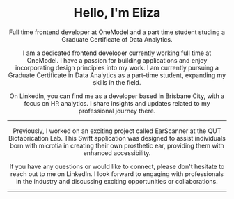   <h1 align= 'center'> Hello, I'm Eliza </h1>
    <p align="center"> Full time frontend developer at OneModel and a part time student studing a Graduate Certificate of Data Analytics. </u></p>
 
  <p align="center"> I am a dedicated frontend developer currently working full time at OneModel. I have a passion for building applications and enjoy incorporating design principles into my work. I am currently pursuing a Graduate Certificate in Data Analytics as a part-time student, expanding my skills in the field. </p>

  <p align="center"> On LinkedIn, you can find me as a developer based in Brisbane City, with a focus on HR analytics. I share insights and updates related to my professional journey there. </p>

__________________________________________

  <p align="center"> Previously, I worked on an exciting project called EarScanner at the QUT Biofabrication Lab. This Swift application was designed to assist individuals born with microtia in creating their own prosthetic ear, providing them with enhanced accessibility. </p>

  <p align="center"> If you have any questions or would like to connect, please don't hesitate to reach out to me on LinkedIn. I look forward to engaging with professionals in the industry and discussing exciting opportunities or collaborations. </p>
  
_________________________________________
